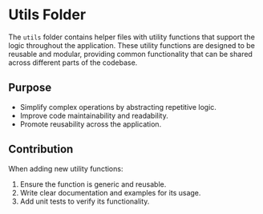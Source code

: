 # Utils Folder

The `utils` folder contains helper files with utility functions that support the logic throughout the application. These utility functions are designed to be reusable and modular, providing common functionality that can be shared across different parts of the codebase.

## Purpose

- Simplify complex operations by abstracting repetitive logic.
- Improve code maintainability and readability.
- Promote reusability across the application.

## Contribution

When adding new utility functions:

1. Ensure the function is generic and reusable.
2. Write clear documentation and examples for its usage.
3. Add unit tests to verify its functionality.
